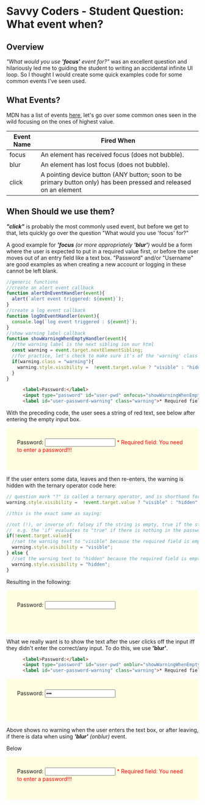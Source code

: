 # Savvy Coders - Student Question: What event when?

## Overview

*"What would you use **'focus'** event for?"* was an excellent question and hilariously led me to guiding the student to writing an accidental infinite UI loop. So I thought I would create some quick examples code for some common events I've seen used.

## What Events?

MDN has a list of events [here](https://developer.mozilla.org/en-US/docs/Web/Events), let's go over some common ones seen in the wild focusing on the ones of highest value.

| Event Name  | Fired When  |
|---|---|
| focus | An element has received focus (does not bubble). |
| blur |  An element has lost focus (does not bubble). |
| click | A pointing device button (ANY button; soon to be primary button only) has been pressed and released on an element |

## When Should we use them?

***"click"*** is probably the most commonly used event, but before we get to that, lets quickly go over the question "What would you use 'focus' for?"

A good example for ***'focus*** *(or more appropriately **'blur'**)* would be a form where the user is expected to put in a required value first, or before the user moves out of an entry field like a text box. "Password" and/or "Username" are good examples as when creating a new account or logging in these cannot be left blank.

```javascript
//generic functions
//create an alert event callback
function alertOnEventHandler(event){
  alert(`alert event triggered: ${event}`);
}
//create a log event callback
function logOnEventHandler(event){
  console.log(`log event triggered : ${event}`);
}
//show warning label callback
function showWarningWhenEmptyHandler(event){
  //the warning label is the next sibling ion our html
  const warning = event.target.nextElementSibling;
  //for practice, let's check to make sure it's of the 'warning' class
  if(warning.class = "warning"){
    warning.style.visibility =  !event.target.value ? "visible" : "hidden";
  }
}
```

```html
      <label>Password:</label>
      <input type="password" id="user-pwd" onfocus="showWarningWhenEmptyHandler(event)">
      <label id="user-password-warning" class="warning">* Required field: You need to enter a password!!!</label><br><br>
```

With the preceding code, the user sees a string of red text, see below after entering the empty input box.

<div style="background-color:rgb(255, 254, 224); padding:2em;">
<label>Password:</label>
<input type="password" id="user-pwd" onfocus="showWarningWhenEmptyHandler(event)">
<label id="user-password-warning" class="warning" style="color:red;">* Required field: You need to enter a password!!!</label><br><br>
</div>

If the user enters some data, leaves and then re-enters, the warning is hidden with the ternary operator code here:

```javascript
// question mark "?" is called a ternary operator, and is shorthand for simple if statements. let <some variable> = <conditional> ? <result returned if true> : <result returned if false>
warning.style.visibility =  !event.target.value ? "visible" : "hidden";

//this is the exact same as saying:

//not (!), or inverse of: falsey if the string is empty, true if the string has data
//  e.g. the 'if' evaluates to "true" if there is nothing in the password box
if(!event.target.value){
  //set the warning text to "visible" because the required field is empty
  warning.style.visibility = "visible";
} else {
  //set the warning text to "hidden" because the required field is empty
  warning.style.visibility = "hidden";
}

```

Resulting in the following:
<div style="background-color:rgb(255, 254, 224); padding:2em;">
<label>Password:</label>
<input type="password" id="user-pwd" onfocus="showWarningWhenEmptyHandler(event)">
<label id="user-password-warning" class="warning" style="color:red; visibility:hidden;">* Required field: You need to enter a password!!!</label><br><br>
</div>

What we really want is to show the text after the user clicks off the input iff they didn't enter the correct/any input.  To do this, we use **'blur'**.

```html
      <label>Password:</label>
      <input type="password" id="user-pwd" onblur="showWarningWhenEmptyHandler(event)">
      <label id="user-password-warning" class="warning">* Required field: You need to enter a password!!!</label><br><br>
```

<div style="background-color:rgb(255, 254, 224); padding:2em;">
<label>Password:</label>
<input type="password" id="user-pwd" value="***" onblur="showWarningWhenEmptyHandler(event)">
<label id="user-password-warning" class="warning" style="color:red; visibility:hidden;">* Required field: You need to enter a password!!!</label><br><br>
</div>

Above shows no warning when the user enters the text box, or after leaving, if there is data when using ***'blur'*** *(onblur)* event.

Below
<div style="background-color:rgb(255, 254, 224); padding:2em;">
<label>Password:</label>
<input type="password" id="user-pwd" onblur="showWarningWhenEmptyHandler(event)">
<label id="user-password-warning" class="warning" style="color:red;">* Required field: You need to enter a password!!!</label><br><br>
</div>

